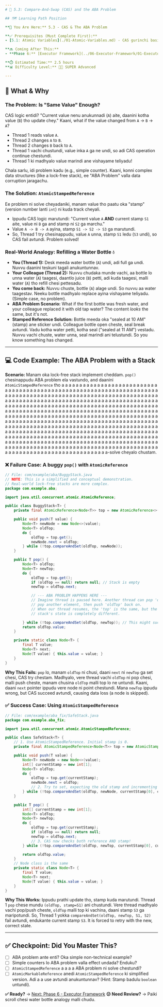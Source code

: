 ```yaml
---
# 🎯 5.3: Compare-And-Swap (CAS) and the ABA Problem

## 🗺️ Learning Path Position

**📍 You Are Here:** 5.3 - CAS & The ABA Problem

**✅ Prerequisites (Must Complete First):**
- [5.1: Atomic Variables](./01-Atomic-Variables.md) - CAS gurinchi basic idea undali. Ikkada manam deep dive chestam.

**🔜 Coming After This:**
- **Phase 6:** [Executor Framework](../06-Executor-Framework/01-Executor-Basics.md) - Manam threads ni manually manage cheyakunda, thread pools ela use cheyalo nerchukuntam.

**⏱️ Estimated Time:** 2.5 hours
**📊 Difficulty Level:** 🔴🔴 SUPER Advanced

---
```


## 🤔 What & Why

### The Problem: Is "Same Value" Enough?
CAS logic entidi? "Current value nenu anukunnadi (`A`) aite, daanini kotha value (`B`) tho update chey."
Kaani, what if the value changed from `A` -> `B` -> `A`?
- Thread 1 reads value `A`.
- Thread 2 changes `A` to `B`.
- Thread 2 changes `B` back to `A`.
- Thread 1 vachi chustundi, value inka `A` ga ne undi, so adi CAS operation continue chestundi.
- Thread 1 ki madhyalo value marindi ane vishayame teliyadu!

Chala sarlu, idi problem kadu (e.g., simple counter). Kaani, konni complex data structures (like a lock-free stack), ee "ABA Problem" valla data corruption jaragachu.

### The Solution: `AtomicStampedReference`
Ee problem ni solve cheyadaniki, manam value tho paatu oka "stamp" (version number lanti `int`) ni kuda track cheyali.
- Ippudu CAS logic marutundi: "Current value `A` **AND** current stamp `S1` aite, value ni `B` ga and stamp ni `S2` ga marchu."
- Value `A -> B -> A` ayina, stamp `S1 -> S2 -> S3` ga marutundi.
- So, Thread 1 try chesinappudu, value `A` unna, stamp `S1` ledu (`S3` undi), so CAS fail avtundi. Problem solved!

### Real-World Analogy: Refilling a Water Bottle 💧
- **You (Thread 1):** Desk meeda water bottle (`A`) undi, adi full ga undi. Nuvvu daanini teskuni tagali anukuntunnav.
- **Your Colleague (Thread 2):** Nuvvu chudaka munde vachi, aa bottle lo unna water (`A`) taagesi, daantlo juice (`B`) petti, adi kuda taagesi, malli water (`A`) tho refill chesi pettesadu.
- **You come back:** Nuvvu chuste, bottle (`A`) alage undi. So nuvvu aa water taagestav. Neeku bottle madhyalo replace ayina vishayame teliyadu. (Simple case, no problem).
- **ABA Problem Scenario:** What if the first bottle was fresh water, and your colleague replaced it with old tap water? The content *looks* the same, but it's not.
- **Stamped Reference Solution:** Bottle meeda oka "sealed at 10 AM" (stamp) ane sticker undi. Colleague bottle open cheste, seal break avtundi. Vadu kotha water petti, kotha seal ("sealed at 11 AM") vestadu. Nuvvu vachi chuste, water unna, seal marindi ani telustundi. So you know something has changed.

---
## 💻 Code Example: The ABA Problem with a Stack

**Scenario:** Manam oka lock-free stack implement cheddam. `pop()` chesinappudu ABA problem ela vastundo, and daanini `AtomicStampedReference` tho a a a a a a a a a a a a a a a a a a a a a a a a a a a a a a a a a a a a a a a a a a a a a a a a a a a a a a a a a a a a a a a a a a a a a a a a a a a a a a a a a a a a a a a a a a a a a a a a a a a a a a a a a a a a a a a a a a a a a a a a a a a a a a a a a a a a a a a a a a a a a a a a a a a a a a a a a a a a a a a a a a a a a a a a a a a a a a a a a a a a a a a a a a a a a a a a a a a a a a a a a a a a a a a a a a a a a a a a a a a a a a a a a a a a a a a a a a a a a a a a a a a a a a a a a a a a a a a a a a a a a a a a a a a a a a a a a a a a a a a a a a a a a a a a a a a a a a a a a a a a a a a a a a a a a a a a a a a a a a a a a a a a a a a a a a a a a a a a a a a a a a a a a a a a a a a a a a a a a a a a a a a a a a a a a a a a a a a a a a a a a a a a a a a a a a a a a a a a a a a a a a a a a a a a a a a a a a a a a a a a a a a a a a a a a a a a a a a a a a a a a a a a a a a a a a a a a a a a a a a a a a a a a a a a a a a a a a a a a a a a a a a a a a a a a a a a a a a a a a a a a a a a a a a a a a a a a a a a a a a a a a a a a a a a a a a a a a a a a a a a a a a a a a a a a a a a a a a a a a a a a a a a a a a a a a a a-solve cheyalo chustam.

### ❌ Failure Case: A buggy `pop()` with `AtomicReference`
```java
// File: com/example/aba/BuggyStack.java
// NOTE: This is a simplified and conceptual demonstration.
// Real-world lock-free stacks are more complex.
package com.example.aba;

import java.util.concurrent.atomic.AtomicReference;

public class BuggyStack<T> {
    private final AtomicReference<Node<T>> top = new AtomicReference<>(null);

    public void push(T value) {
        Node<T> newNode = new Node<>(value);
        Node<T> oldTop;
        do {
            oldTop = top.get();
            newNode.next = oldTop;
        } while (!top.compareAndSet(oldTop, newNode));
    }

    public T pop() {
        Node<T> oldTop;
        Node<T> newTop;
        do {
            oldTop = top.get();
            if (oldTop == null) return null; // Stack is empty
            newTop = oldTop.next;

            // --- ABA PROBLEM HAPPENS HERE ---
            // Imagine thread is paused here. Another thread can pop 'oldTop',
            // pop another element, then push 'oldTop' back on.
            // When our thread resumes, the 'top' is the same, but the
            // stack's state is completely different.

        } while (!top.compareAndSet(oldTop, newTop)); // This might succeed incorrectly
        return oldTop.value;
    }

    private static class Node<T> {
        final T value;
        Node<T> next;
        Node(T value) { this.value = value; }
    }
}
```
**Why This Fails:** `pop` lo, manam `oldTop` ni chusi, daani `next` ni `newTop` ga set chesi, CAS try chestam. Madhyalo, vere thread vachi `oldTop` ni pop chesi, malli push cheste, manam chusina `oldTop` malli top lo ne untundi. Kaani, daani `next` pointer ippudu vere node ni point chestundi. Mana `newTop` ippudu wrong, but CAS succeed avtundi, causing data loss (a node is skipped).

### ✅ Success Case: Using `AtomicStampedReference`
```java
// File: com/example/aba_fix/SafeStack.java
package com.example.aba_fix;

import java.util.concurrent.atomic.AtomicStampedReference;

public class SafeStack<T> {
    // 1. Use AtomicStampedReference. Initial stamp is 0.
    private final AtomicStampedReference<Node<T>> top = new AtomicStampedReference<>(null, 0);

    public void push(T value) {
        Node<T> newNode = new Node<>(value);
        int[] currentStamp = new int[1];
        Node<T> oldTop;
        do {
            oldTop = top.get(currentStamp);
            newNode.next = oldTop;
            // 2. Try to set, expecting the old stamp and incrementing it
        } while (!top.compareAndSet(oldTop, newNode, currentStamp[0], currentStamp[0] + 1));
    }

    public T pop() {
        int[] currentStamp = new int[1];
        Node<T> oldTop;
        Node<T> newTop;
        do {
            oldTop = top.get(currentStamp);
            if (oldTop == null) return null;
            newTop = oldTop.next;
            // 3. CAS now checks both reference AND stamp!
        } while (!top.compareAndSet(oldTop, newTop, currentStamp[0], currentStamp[0] + 1));

        return oldTop.value;
    }
    // Node class is the same
    private static class Node<T> {
        final T value;
        Node<T> next;
        Node(T value) { this.value = value; }
    }
}
```
**Why This Works:** Ippudu prathi update tho, stamp kuda marutundi. Thread 1 `pop` chese mundu `(oldTop, stamp=S1)` ani chustundi. Vere thread madhyalo vachi pop/push cheste, `oldTop` malli top ki vachina, daani stamp `S3` ga maripotundi. So, Thread 1 yokka `compareAndSet(oldTop, newTop, S1, S2)` fail avtundi, endukante current stamp `S3`. It is forced to retry with the new, correct state.

---
## ✅ Checkpoint: Did You Master This?
- [ ] ABA problem ante enti? Oka simple non-technical example?
- [ ] Simple counters lo ABA problem valla effect undada? Enduku?
- [ ] `AtomicStampedReference` a a a a ABA problem ni solve chestundi?
- [ ] `AtomicMarkableReference` anedi `AtomicStampedReference` ki simplified version. Adi a a use avtundi anukuntunnav? (Hint: Stamp badulu `boolean` untundi).

**✅ Ready?** → [Next: Phase 6 - Executor Framework](../06-Executor-Framework/01-Executor-Basics.md)
**😕 Need Review?** → Paiki scroll chesi water bottle analogy malli chudu.
